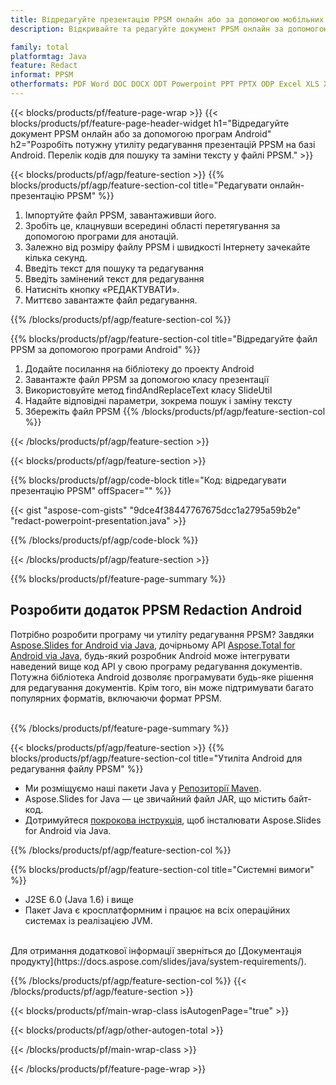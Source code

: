 ```yaml
---
title: Відредагуйте презентацію PPSM онлайн або за допомогою мобільних програм Android
description: Відкривайте та редагуйте документ PPSM онлайн за допомогою програми безкоштовно. Код Android API для пошуку та заміни тексту PPSM.

family: total
platformtag: Java
feature: Redact
informat: PPSM
otherformats: PDF Word DOC DOCX ODT Powerpoint PPT PPTX ODP Excel XLS XLSX ODS
---
```

{{< blocks/products/pf/feature-page-wrap >}}
{{< blocks/products/pf/feature-page-header-widget h1="Відредагуйте документ PPSM онлайн або за допомогою програм Android" h2="Розробіть потужну утиліту редагування презентацій PPSM на базі Android. Перелік кодів для пошуку та заміни тексту у файлі PPSM." >}}

{{< blocks/products/pf/agp/feature-section >}}
{{% blocks/products/pf/agp/feature-section-col title="Редагувати онлайн-презентацію PPSM" %}}

1. Імпортуйте файл PPSM, завантаживши його.
1. Зробіть це, клацнувши всередині області перетягування за допомогою програми для анотацій. 
1. Залежно від розміру файлу PPSM і швидкості Інтернету зачекайте кілька секунд.
1. Введіть текст для пошуку та редагування
1. Введіть замінений текст для редагування
1. Натисніть кнопку «РЕДАКТУВАТИ».
1. Миттєво завантажте файл редагування.

{{% /blocks/products/pf/agp/feature-section-col %}}

{{% blocks/products/pf/agp/feature-section-col title="Відредагуйте файл PPSM за допомогою програми Android" %}}

1. Додайте посилання на бібліотеку до проекту Android  
1. Завантажте файл PPSM за допомогою класу презентації
1. Використовуйте метод findAndReplaceText класу SlideUtil
1. Надайте відповідні параметри, зокрема пошук і заміну тексту
1. Збережіть файл PPSM
{{% /blocks/products/pf/agp/feature-section-col %}}

{{< /blocks/products/pf/agp/feature-section >}}

{{< blocks/products/pf/agp/feature-section >}}

{{% blocks/products/pf/agp/code-block title="Код: відредагувати презентацію PPSM" offSpacer="" %}}

{{< gist "aspose-com-gists" "9dce4f38447767675dcc1a2795a59b2e" "redact-powerpoint-presentation.java" >}}

{{% /blocks/products/pf/agp/code-block %}}

{{< /blocks/products/pf/agp/feature-section >}}

{{% blocks/products/pf/feature-page-summary %}}

<h2>Розробити додаток PPSM Redaction Android</h2>

Потрібно розробити програму чи утиліту редагування PPSM? Завдяки [Aspose.Slides for Android via Java](https://products.aspose.com/slides/uk/android-java/), дочірньому API [Aspose.Total for Android via Java](https://products.aspose.com/total/uk/android-java/), будь-який розробник Android може інтегрувати наведений вище код API у свою програму редагування документів. Потужна бібліотека Android дозволяє програмувати будь-яке рішення для редагування документів. Крім того, він може підтримувати багато популярних форматів, включаючи формат PPSM.<br /><br />

{{% /blocks/products/pf/feature-page-summary %}}

{{< blocks/products/pf/agp/feature-section >}}
{{% blocks/products/pf/agp/feature-section-col title="Утиліта Android для редагування файлу PPSM" %}}

- Ми розміщуємо наші пакети Java у [Репозиторії Maven](https://releases.aspose.com/java/repo/com/aspose/aspose-slides/). 
- Aspose.Slides for Java — це звичайний файл JAR, що містить байт-код. 
- Дотримуйтеся [покрокова інструкція](https://docs.aspose.com/slides/java/installation/#install-aspose-slides-for-java-from-maven-repository), щоб інсталювати Aspose.Slides for Android via Java.

{{% /blocks/products/pf/agp/feature-section-col %}}

{{% blocks/products/pf/agp/feature-section-col title="Системні вимоги" %}}

- J2SE 6.0 (Java 1.6) і вище
- Пакет Java є кросплатформним і працює на всіх операційних системах із реалізацією JVM.

<br />
Для отримання додаткової інформації зверніться до [Документація продукту](https://docs.aspose.com/slides/java/system-requirements/).

{{% /blocks/products/pf/agp/feature-section-col %}}
{{< /blocks/products/pf/agp/feature-section >}}

{{< blocks/products/pf/main-wrap-class isAutogenPage="true" >}}

{{< blocks/products/pf/agp/other-autogen-total >}}

{{< /blocks/products/pf/main-wrap-class >}}

{{< /blocks/products/pf/feature-page-wrap >}}